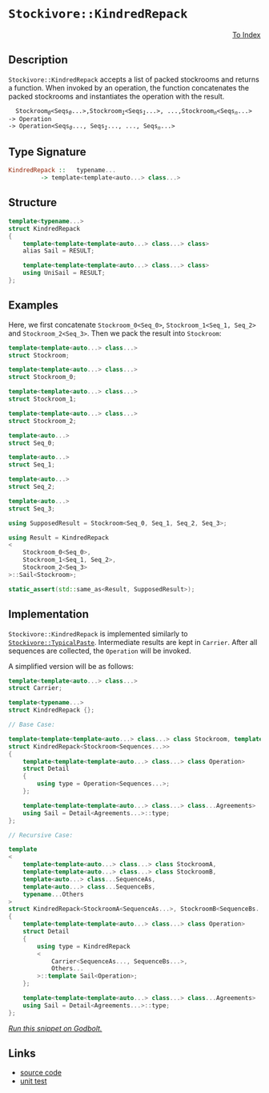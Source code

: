 <!-- Copyright 2024 Feng Mofan
SPDX-License-Identifier: Apache-2.0 -->

# `Stockivore::KindredRepack`

<p style='text-align: right;'><a href="../../../index.md#list-modifications-5">To Index</a></p>

## Description

`Stockivore::KindredRepack` accepts a list of packed stockrooms and returns a function.
When invoked by an operation, the function concatenates the packed stockrooms and instantiates the operation with the result.

<pre><code>  Stockroom<sub><i>0</i></sub>&lt;Seqs<sub><i>0</i></sub>...&gt;,Stockroom<sub><i>1</i></sub>&lt;Seqs<sub><i>1</i></sub>...&gt;, ...,Stockroom<sub><i>n</i></sub>&lt;Seqs<sub><i>n</i></sub>...&gt;
-> Operation
-> Operation&lt;Seqs<sub><i>0</i></sub>..., Seqs<sub><i>1</i></sub>..., ..., Seqs<sub><i>n</i></sub>...></code></pre>

## Type Signature

```Haskell
KindredRepack ::   typename... 
         -> template<template<auto...> class...>
```

## Structure

```C++
template<typename...>
struct KindredRepack
{
    template<template<template<auto...> class...> class>
    alias Sail = RESULT;

    template<template<template<auto...> class...> class>
    using UniSail = RESULT;
};
```

## Examples

Here, we first concatenate `Stockroom_0<Seq_0>`,  `Stockroom_1<Seq_1, Seq_2>` and `Stockroom_2<Seq_3>`. Then we pack the result into `Stockroom`:

```C++
template<template<auto...> class...>
struct Stockroom;

template<template<auto...> class...>
struct Stockroom_0;

template<template<auto...> class...>
struct Stockroom_1;

template<template<auto...> class...>
struct Stockroom_2;

template<auto...>
struct Seq_0;

template<auto...>
struct Seq_1;

template<auto...>
struct Seq_2;

template<auto...>
struct Seq_3;

using SupposedResult = Stockroom<Seq_0, Seq_1, Seq_2, Seq_3>;

using Result = KindredRepack
<
    Stockroom_0<Seq_0>, 
    Stockroom_1<Seq_1, Seq_2>,
    Stockroom_2<Seq_3>
>::Sail<Stockroom>;

static_assert(std::same_as<Result, SupposedResult>);
```

## Implementation

`Stockivore::KindredRepack` is implemented similarly to [`Stockivore::TypicalPaste`](./typical_paste.doc.md). Intermediate results are kept in `Carrier`. After all sequences are collected, the `Operation` will be invoked.

A simplified version will be as follows:

```C++
template<template<auto...> class...>
struct Carrier;

template<typename...>
struct KindredRepack {};

// Base Case:

template<template<template<auto...> class...> class Stockroom, template<auto...> class...Sequences>
struct KindredRepack<Stockroom<Sequences...>>
{
    template<template<template<auto...> class...> class Operation>
    struct Detail
    {
        using type = Operation<Sequences...>;
    };

    template<template<template<auto...> class...> class...Agreements>
    using Sail = Detail<Agreements...>::type;
};

// Recursive Case:

template
<
    template<template<auto...> class...> class StockroomA,
    template<template<auto...> class...> class StockroomB,
    template<auto...> class...SequenceAs, 
    template<auto...> class...SequenceBs,
    typename...Others
>
struct KindredRepack<StockroomA<SequenceAs...>, StockroomB<SequenceBs...>, Others...>
{
    template<template<template<auto...> class...> class Operation>
    struct Detail
    {
        using type = KindredRepack
        <
            Carrier<SequenceAs..., SequenceBs...>,
            Others...
        >::template Sail<Operation>;
    };

    template<template<template<auto...> class...> class...Agreements>
    using Sail = Detail<Agreements...>::type;
};
```

[*Run this snippet on Godbolt.*](https://godbolt.org/#z:OYLghAFBqd5QCxAYwPYBMCmBRdBLAF1QCcAaPECAMzwBtMA7AQwFtMQByARg9KtQYEAysib0QXACx8BBAKoBnTAAUAHpwAMvAFYTStJg1DIApACYAQuYukl9ZATwDKjdAGFUtAK4sGIAKwAzKSuADJ4DJgAcj4ARpjEIAAcAOykAA6oCoRODB7evgHBmdmOAuGRMSzxiam2mPZlDEIETMQE%2BT5%2BQfWNuS1tBBXRcQnJaQqt7Z2FPZODw1U14wCUtqhexMjsHASYLOkGeyaBbnsHR5gnbkxeRAB0jyfYANTIBgoKj/fPJhoAgpNiF4HC8bsRiHgEicrAC/v9zocmMdTgQAJ7pRisTDfX4AoEgggvADSEXQxEw6AASph0kxkABrF4mFJWFIAERh8PhAHoeS8LEwlGChexuQDEZdrpLkVdUfskSibndULjAq93kKvk91W8PgoXi1UIziKhUCxSC8ZUrbg8dRr9d8hJgAI5eRjbBR4wEEYGg0kMcmUml0xnXI0ms0scOu90MT1q7Delmw/4vdNWhVS%2BUXWXSrN50621X2vVaxNlz4vADymOIyNy3ozLwJoPZmFadHhzZT3ebGa82SMVoxmGZgXZNbrDYEMbdHsw2p%2B6q5AJ7HNX/z76etcrOBaVu%2BuxYrms%2Bp8dj3%2BwAp%2B0YBC9K7XA6HwENTDo48n7c7tGu19vNhBCXZ4QBAdFMU3FlOUCVNeX5GlkE2bIADcxxuJQQHFBEDyuOFTm3TNc0PXDjxVC9y1LM8DQjBlTXNf5SEIo8c0VPcTyoy9lwdLVDSISNzRsZjSKLcjOMo%2B5nXneNMEBS1hOI9ixO4yslykuNtgsBQmOfHdR2YNhvmrAgEASL18KTfFfUJEkyQpalaXpBlw34uioy3U51IXQFE0tWj6JYKxPNjBctN8msTLMxNuVZBS2PzRSEvi0S7RU6iKKrWsEhnBgmwzVsiR/D8/105lYtK5tBwiN8ILHE5JwDIMHNDZyKoza5CP7DNwUhaFguk7YfMePyQpksL7R0tMuv7YzTOIEC2vTUDwNw98u1OLL6yaX5YMI6CoNKlj90S1js2VVLnlUjKlwAzA72AvL0yq4chGKr8XiK9a3Fu%2B6H0TMDaqgjddrhAEeQAKkhqHoZ5XkoYAFWwIR4ah2GwehjHwbRrc4TMQIIneLwsHHNw0Bk9IH2TCUROO5LzpLNKuO9Aq%2BONNzzQOnCTtps6OMZiTmes0F/KjAB9DROaOo6%2Bcu9L7XhFmRfNUWuElmnpeU2WmafH0/SJJWWFFsw1e5mWdcV11xZNumzcs3WbKklXrd5zXzaF/XLeNkGca5m3Xbti2XVFwJOeet8hC8dISmDRcvFoIl6tZgTo368WRqDrh06NrOQ5Xb34TDl4aQUOOE4nWzA3skMnO5AjSoNq3U4l9V5Pr1yAqd1PM8NT3nkm5sG69txHdzu3lter6DZ2uCrIbZBRa1BICAgSZ0DAhRsQXx83GL0u/Mj6OHJL%2BPnhWGEODWWhOH8Xg/A4LRSFQTg3GsawWw2LY6rxnhSAITQL7WAyAIkh7gaEkFwFIgQND%2BA0GYAAbHAswSQkj6E4JIXgLAJAaA0KQO%2BD8n4cF4AoEAOC/73wvqQOAsAYCIBABsAg6Q7jkEoGgA4dAEhRGxJwVQSQ4EAFo4GSBeMAZAyAXhSHuGYXglJCAkDwGvTO/BBAiDEOwKQMhBCKBUOochpBdCZwAO71nSJwHgl9r633/o/Tg1Y7iMKJKgKgLweH8MEcI0R4iQFmBeBADwbD6DEGZN/FYvAyFaDWBAJArD0jsLIBQCA0TYkgGAFIMwfA6B7HmpQWIVjYgRDaGiUxvA8nMGIGiassRtCYAcEU0grCgIEGrAwWghTdFYFiF4YANxaC0GIdwXgWAWCGGAOINpeAKQODwGhPpD9MCqGqXcHYP8Ih7Cvro2geBYj1jKR4LAVjfR4Ewf00gaFiCxCyJgdsQyjAbKMP/NYVADDAAUAANShAYrKd8f5KOEKIcQ6iflaLUFY/R%2BhhkoFfpYfQmziGQDWKgCmuQ%2Bl8NXvVUwlhrBmHwacyEWBYUQDWHYapTQXCBhmH4TOYQIgjGqGMTOJQcgCHJXoBlTRFijESJnIlkyBADGmJ4LoehuVND5UMalSw6W2CmB0AVhQuXSvZbSzlhKP7bAkOYjgN9cFWIIc43hAihEiLERI7xEBcCyMCeYQIXAQm/3uWsUyTAsCJAJaQIBkhAj3AAJyBBSJIMBZhJBwOwf4OBXrUEcHQaQTB1r7hwK4HApIXqkgJv8OA/wPq4Hat0QQohJC7XkIiTQyJdC7FMPiYkgJnC2CcDaCwFCKQ%2BFMDLMOLgXr7hcFAdI/ARBcV6B%2BSo/50hAVKGBbo3QaSjFMBMf0jVWq8G8AIbYhhdwXiOJeHWhtTaW1vjbR20BPi/ExICUEwIZhbVhIoSWytCRmEJPNMesYm7G2aiMG2rgOCaDxzMtk3J%2BSym1JKQUipVSanHPqfeJpLSrHtM6d03ptTBnDNGQ/fAEzHDTKsXMhZexakrIaFYjZWyCm7J2A/A5Ryf6nPOUoK5yHqr3L4E8157zPm1IHX8tRw7ZBAp0Q/CdYK7noqsFCoj%2BL4WIoEMi1FE5hOYuxQkXFi54CEoaMS3IpL3CyopSEQMirlj0qyIyvI2mWVGbZeKjlQq1M8uaNK5lXKbMioVZZpVQr7OmflQsVzBmVWbDVTaiN86dWcA3cQetjbm2vt3e2ztGgfHmt7aem1oT7WkEdc6ygGqo0xvbWAlIGaUiQMkIGwRmcF3WMIbYfNl6i3wBLfQ%2Bxd6b3EGrTsOtbiWAKBQmIlCe7LiTG7Ra%2BR/bZCDq4xo%2BQo6%2BM6BAMEKdM6zFBcsTmmxZaHFOI60IrrPWXh9fbQNokviH2xNPYEC9jHr0nYCc167YwetR1Fvt0Wh2F7hcEek79WSIA5N0UBgDxz/vlMqcS2pEHBBQdaahzAHSuliAQ8cpDNyyMDPGepzDujsNIVw8c/DayH5Ee2WiUj%2BzISUd4NRi5dGbkMcLUxpgzy3mYA%2BZiL5vAOOqIkNxzR02QVzcE8YSFNgxMqcfpJhgfSeSrwhRiywWLF04vkcpuFvR1POAgK4Bzun0D6clay3IWv9flB85K4V/QPMFB02b3lLnKhWa8/yy37nvN27c4FhQqq1FzpW/g0LW2Xg7d6/12UkwEs9pIMli7haHWYCdWMV1aycsgDMO2wIgR/AwPAdgtPKRE3Zt91V4hpC0vuv8N6/wSR4FeskF6yBvquDBDWYEH3i7OCpejxGqR%2BfW9Vdq2sU52RnCSCAA%3D)

## Links

- [source code](../../../../conceptrodon/descend/stockivore/kindred_repack.hpp)
- [unit test](../../../../tests/unit/metafunctions/stockivore/kindred_repack.test.hpp)
